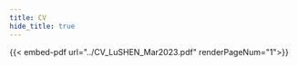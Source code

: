```yaml
---
title: CV
hide_title: true
---
```



{{< embed-pdf url="../CV_LuSHEN_Mar2023.pdf" renderPageNum="1">}}

